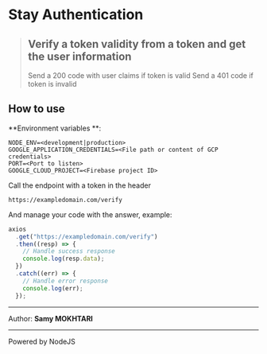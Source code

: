 # Stay Authentication

> ## Verify a token validity from a token and get the user information
>
> Send a 200 code with user claims if token is valid
> Send a 401 code if token is invalid

## How to use

**Environment variables **:

```
NODE_ENV=<development|production>
GOOGLE_APPLICATION_CREDENTIALS=<File path or content of GCP credentials>
PORT=<Port to listen>
GOOGLE_CLOUD_PROJECT=<Firebase project ID>
```

Call the endpoint with a token in the header

`https://exampledomain.com/verify`

And manage your code with the answer, example:

```js
axios
  .get("https://exampledomain.com/verify")
  .then((resp) => {
    // Handle success response
    console.log(resp.data);
  })
  .catch((err) => {
    // Handle error response
    console.log(err);
  });
```

---

Author: **Samy MOKHTARI**

---

Powered by NodeJS
